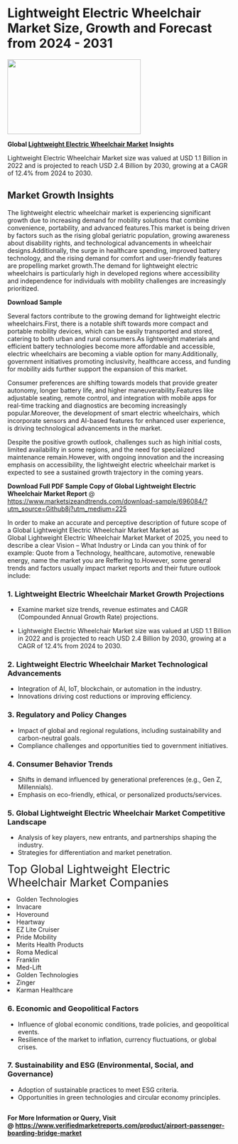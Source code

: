<H1>Lightweight Electric Wheelchair Market Size, Growth and Forecast from 2024 - 2031</H1><img class="aligncenter size-medium wp-image-584254" src="https://thirdeyenews.in/wp-content/uploads/2024/09/Global-Market-Research-300x168.jpeg" alt="" width="300" height="168" /><p><strong>Global&nbsp;<a href="https://www.marketsizeandtrends.com/download-sample/696084/?utm_source=Github8j?utm_medium=225">Lightweight Electric Wheelchair Market</a> Insights</strong></p><p>Lightweight Electric Wheelchair Market size was valued at USD 1.1 Billion in 2022 and is projected to reach USD 2.4 Billion by 2030, growing at a CAGR of 12.4% from 2024 to 2030.</p><p><h2>Market Growth Insights</h2> <p>The lightweight electric wheelchair market is experiencing significant growth due to increasing demand for mobility solutions that combine convenience, portability, and advanced features.This market is being driven by factors such as the rising global geriatric population, growing awareness about disability rights, and technological advancements in wheelchair designs.Additionally, the surge in healthcare spending, improved battery technology, and the rising demand for comfort and user-friendly features are propelling market growth.The demand for lightweight electric wheelchairs is particularly high in developed regions where accessibility and independence for individuals with mobility challenges are increasingly prioritized.</p> <p><strong>Download Sample</strong></p> <p>Several factors contribute to the growing demand for lightweight electric wheelchairs.First, there is a notable shift towards more compact and portable mobility devices, which can be easily transported and stored, catering to both urban and rural consumers.As lightweight materials and efficient battery technologies become more affordable and accessible, electric wheelchairs are becoming a viable option for many.Additionally, government initiatives promoting inclusivity, healthcare access, and funding for mobility aids further support the expansion of this market.</p> <p>Consumer preferences are shifting towards models that provide greater autonomy, longer battery life, and higher maneuverability.Features like adjustable seating, remote control, and integration with mobile apps for real-time tracking and diagnostics are becoming increasingly popular.Moreover, the development of smart electric wheelchairs, which incorporate sensors and AI-based features for enhanced user experience, is driving technological advancements in the market.</p> <p>Despite the positive growth outlook, challenges such as high initial costs, limited availability in some regions, and the need for specialized maintenance remain.However, with ongoing innovation and the increasing emphasis on accessibility, the lightweight electric wheelchair market is expected to see a sustained growth trajectory in the coming years.</p> <p><span class=""><strong>Download Full PDF Sample Copy of Global Lightweight Electric Wheelchair Market Report</strong> @ <a href="https://www.marketsizeandtrends.com/download-sample/696084/?utm_source=Github8j?utm_medium=225" target="_blank">https://www.marketsizeandtrends.com/download-sample/696084/?utm_source=Github8j?utm_medium=225</a></span></p><p>In order to make an accurate and perceptive description of future scope of a Global&nbsp;Lightweight Electric Wheelchair Market Market as Global&nbsp;Lightweight Electric Wheelchair Market Market of 2025, you need to describe a clear Vision &ndash; What Industry or Linda can you think of for example: Quote from a Technology, healthcare, automotive, renewable energy, name the market you are Reffering to.However, some general trends and factors usually impact market reports and their future outlook include:</p><h3>1.&nbsp;<strong>Lightweight Electric Wheelchair Market Growth Projections</strong></h3><ul><li>Examine market size trends, revenue estimates and CAGR (Compounded Annual Growth Rate) projections.</li><li><p>Lightweight Electric Wheelchair Market size was valued at USD 1.1 Billion in 2022 and is projected to reach USD 2.4 Billion by 2030, growing at a CAGR of 12.4% from 2024 to 2030.</p></li></ul><h3>2.&nbsp;<strong>Lightweight Electric Wheelchair Market Technological Advancements</strong></h3><ul><li>Integration of AI, IoT, blockchain, or automation in the industry.</li><li>Innovations driving cost reductions or improving efficiency.</li></ul><h3>3.&nbsp;<strong>Regulatory and Policy Changes</strong></h3><ul><li>Impact of global and regional regulations, including sustainability and carbon-neutral goals.</li><li>Compliance challenges and opportunities tied to government initiatives.</li></ul><h3>4.&nbsp;<strong>Consumer Behavior Trends</strong></h3><ul><li>Shifts in demand influenced by generational preferences (e.g., Gen Z, Millennials).</li><li>Emphasis on eco-friendly, ethical, or personalized products/services.</li></ul><h3>5.&nbsp;<strong>Global Lightweight Electric Wheelchair Market Competitive Landscape</strong></h3><ul><li>Analysis of key players, new entrants, and partnerships shaping the industry.</li><li>Strategies for differentiation and market penetration.</li></ul><p data-pm-slice="1 1 []"><span style="color: inherit; font-family: inherit; font-size: 25px;">Top Global Lightweight Electric Wheelchair Market Companies</span></p><div class="" data-test-id=""><p><li>Golden Technologies</li><li> Invacare</li><li> Hoveround</li><li> Heartway</li><li> EZ Lite Cruiser</li><li> Pride Mobility</li><li> Merits Health Products</li><li> Roma Medical</li><li> Franklin</li><li> Med-Lift</li><li> Golden Technologies</li><li> Zinger</li><li> Karman Healthcare</li></p></div><h3>6.&nbsp;<strong>Economic and Geopolitical Factors</strong></h3><ul><li>Influence of global economic conditions, trade policies, and geopolitical events.</li><li>Resilience of the market to inflation, currency fluctuations, or global crises.</li></ul><h3>7.&nbsp;<strong>Sustainability and ESG (Environmental, Social, and Governance)</strong></h3><ul><li>Adoption of sustainable practices to meet ESG criteria.</li><li>Opportunities in green technologies and circular economy principles.</li></ul><h2><strong style="font-size: 14px;">For More Information or Query, Visit @&nbsp;</strong><a style="background-color: #ffffff; font-size: 14px;" href="https://www.marketsizeandtrends.com/report/lightweight-electric-wheelchair-market/" target="_blank">https://www.verifiedmarketreports.com/product/airport-passenger-boarding-bridge-market</a></h2>